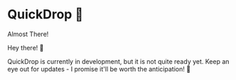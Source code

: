 # QuickDrop 🚧

Almost There!

Hey there! 👋

QuickDrop is currently in development, but it is not quite ready yet. Keep an eye out for updates - I promise it'll be worth the anticipation! 🌟